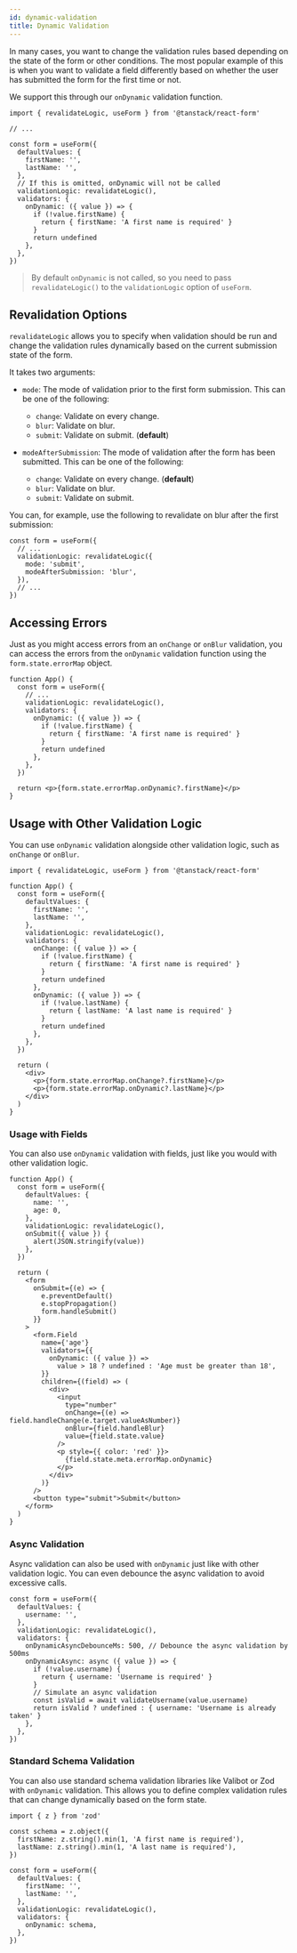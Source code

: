 ```yaml
---
id: dynamic-validation
title: Dynamic Validation
---
```


In many cases, you want to change the validation rules based depending on the state of the form or other conditions. The most popular
example of this is when you want to validate a field differently based on whether the user has submitted the form for the first time or not.

We support this through our `onDynamic` validation function.

```tsx
import { revalidateLogic, useForm } from '@tanstack/react-form'

// ...

const form = useForm({
  defaultValues: {
    firstName: '',
    lastName: '',
  },
  // If this is omitted, onDynamic will not be called
  validationLogic: revalidateLogic(),
  validators: {
    onDynamic: ({ value }) => {
      if (!value.firstName) {
        return { firstName: 'A first name is required' }
      }
      return undefined
    },
  },
})
```

> By default `onDynamic` is not called, so you need to pass `revalidateLogic()` to the `validationLogic` option of `useForm`.

## Revalidation Options

`revalidateLogic` allows you to specify when validation should be run and change the validation rules dynamically based on the current submission state of the form.

It takes two arguments:

- `mode`: The mode of validation prior to the first form submission. This can be one of the following:
  - `change`: Validate on every change.
  - `blur`: Validate on blur.
  - `submit`: Validate on submit. (**default**)

- `modeAfterSubmission`: The mode of validation after the form has been submitted. This can be one of the following:
  - `change`: Validate on every change. (**default**)
  - `blur`: Validate on blur.
  - `submit`: Validate on submit.

You can, for example, use the following to revalidate on blur after the first submission:

```tsx
const form = useForm({
  // ...
  validationLogic: revalidateLogic({
    mode: 'submit',
    modeAfterSubmission: 'blur',
  }),
  // ...
})
```

## Accessing Errors

Just as you might access errors from an `onChange` or `onBlur` validation, you can access the errors from the `onDynamic` validation function using the `form.state.errorMap` object.

```tsx
function App() {
  const form = useForm({
    // ...
    validationLogic: revalidateLogic(),
    validators: {
      onDynamic: ({ value }) => {
        if (!value.firstName) {
          return { firstName: 'A first name is required' }
        }
        return undefined
      },
    },
  })

  return <p>{form.state.errorMap.onDynamic?.firstName}</p>
}
```

## Usage with Other Validation Logic

You can use `onDynamic` validation alongside other validation logic, such as `onChange` or `onBlur`.

```tsx
import { revalidateLogic, useForm } from '@tanstack/react-form'

function App() {
  const form = useForm({
    defaultValues: {
      firstName: '',
      lastName: '',
    },
    validationLogic: revalidateLogic(),
    validators: {
      onChange: ({ value }) => {
        if (!value.firstName) {
          return { firstName: 'A first name is required' }
        }
        return undefined
      },
      onDynamic: ({ value }) => {
        if (!value.lastName) {
          return { lastName: 'A last name is required' }
        }
        return undefined
      },
    },
  })

  return (
    <div>
      <p>{form.state.errorMap.onChange?.firstName}</p>
      <p>{form.state.errorMap.onDynamic?.lastName}</p>
    </div>
  )
}
```

### Usage with Fields

You can also use `onDynamic` validation with fields, just like you would with other validation logic.

```tsx
function App() {
  const form = useForm({
    defaultValues: {
      name: '',
      age: 0,
    },
    validationLogic: revalidateLogic(),
    onSubmit({ value }) {
      alert(JSON.stringify(value))
    },
  })

  return (
    <form
      onSubmit={(e) => {
        e.preventDefault()
        e.stopPropagation()
        form.handleSubmit()
      }}
    >
      <form.Field
        name={'age'}
        validators={{
          onDynamic: ({ value }) =>
            value > 18 ? undefined : 'Age must be greater than 18',
        }}
        children={(field) => (
          <div>
            <input
              type="number"
              onChange={(e) => field.handleChange(e.target.valueAsNumber)}
              onBlur={field.handleBlur}
              value={field.state.value}
            />
            <p style={{ color: 'red' }}>
              {field.state.meta.errorMap.onDynamic}
            </p>
          </div>
        )}
      />
      <button type="submit">Submit</button>
    </form>
  )
}
```

### Async Validation

Async validation can also be used with `onDynamic` just like with other validation logic. You can even debounce the async validation to avoid excessive calls.

```tsx
const form = useForm({
  defaultValues: {
    username: '',
  },
  validationLogic: revalidateLogic(),
  validators: {
    onDynamicAsyncDebounceMs: 500, // Debounce the async validation by 500ms
    onDynamicAsync: async ({ value }) => {
      if (!value.username) {
        return { username: 'Username is required' }
      }
      // Simulate an async validation
      const isValid = await validateUsername(value.username)
      return isValid ? undefined : { username: 'Username is already taken' }
    },
  },
})
```

### Standard Schema Validation

You can also use standard schema validation libraries like Valibot or Zod with `onDynamic` validation. This allows you to define complex validation rules that can change dynamically based on the form state.

```tsx
import { z } from 'zod'

const schema = z.object({
  firstName: z.string().min(1, 'A first name is required'),
  lastName: z.string().min(1, 'A last name is required'),
})

const form = useForm({
  defaultValues: {
    firstName: '',
    lastName: '',
  },
  validationLogic: revalidateLogic(),
  validators: {
    onDynamic: schema,
  },
})
```
